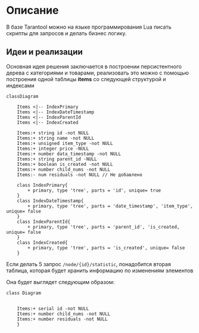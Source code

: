 # Описание

В базе Tarantool можно на языке программирования Lua писать скрипты для запросов и делать бизнес логику.

## Идеи и реализации
Основная идея решения заключается в построении персистентного дерева с категориями и товарами, реализовать это можно с помощью построения одной таблицы <b>items</b> со следующей структурой и индексами 

```mermaid
classDiagram

    Items <|-- IndexPrimary
    Items <|-- IndexDateTimestamp
    Items <|-- IndexParentId
    Items <|-- IndexCreated

    Items:+ string id -not NULL
    Items:+ string name -not NULL
    Items:+ unsigned item_type -not NULL
    Items:+ integer price -NULL
    Items:+ number data_timestamp -not NULL
    Items:+ string parent_id -NULL
    Items:+ boolean is_created -not NULL
    Items:+ number child_nums -not NULL
    Items:- num residuals -not NULL // Не добавлено

    class IndexPrimary{
        + primary, type 'tree', parts = 'id', unique= true
    }
    class IndexDateTimestamp{
        + primary, type 'tree', parts = 'date_timestamp', 'item_type', unique= false
    }
    class IndexParentId{
        + primary, type 'tree', parts = 'parent_id', 'is_created, unique= false
    }
    class IndexCreated{
        + primary, type 'tree', parts = 'is_created', unique= false
    }
```

Если делать 5 запрос ```/node/{id}/statistic```, понадобится вторая таблица, которая будет хранить информацию по изменениям элементов

Она будет выглядет следующим образом:

```mermaid
class Diagram


    Items:+ serial id -not NULL
    Items:+ number child_nums -not NULL
    Items:+ number residuals -not NULL 
    }

```
